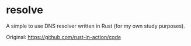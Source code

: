 # resolve

A simple to use DNS resolver written in Rust (for my own study purposes).

Original: https://github.com/rust-in-action/code
